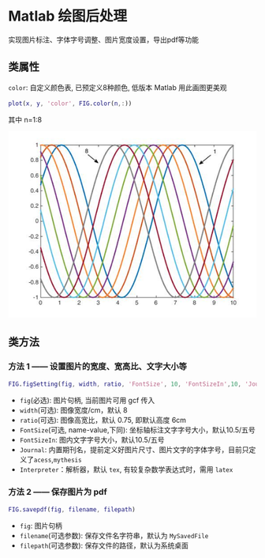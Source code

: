 # Matlab 绘图后处理

实现图片标注、字体字号调整、图片宽度设置，导出pdf等功能

## 类属性

`color`: 自定义颜色表, 已预定义8种颜色, 低版本 Matlab 用此画图更美观

```matlab
plot(x, y, 'color', FIG.color(n,:))
```

其中 n=1:8

![colormap](./colormap.jpg)

## 类方法

### 方法 1 —— 设置图片的宽度、宽高比、文字大小等

```matlab
FIG.figSetting(fig, width, ratio, 'FontSize', 10, 'FontSizeIn',10, 'Journal', 'acess', 'Interpreter', 'latex')
```

- `fig`(必选): 图片句柄, 当前图片可用 gcf 传入
- `width`(可选): 图像宽度/cm，默认 8
- `ratio`(可选): 图像高宽比，默认 0.75, 即默认高度 6cm
- `FontSize`(可选, name-value,下同): 坐标轴标注文字字号大小，默认10.5/五号
- `FontSizeIn`: 图内文字字号大小，默认10.5/五号
- `Journal`: 内置期刊名，提前定义好图片尺寸、图片文字的字体字号，目前只定义了`acess`,`mythesis`
- `Interpreter`：解析器，默认 `tex`, 有较复杂数学表达式时，需用 `latex`

### 方法 2 —— 保存图片为 pdf

```matlab
FIG.savepdf(fig, filename, filepath)
```

- `fig`: 图片句柄
- `filename`(可选参数): 保存文件名字符串，默认为 `MySavedFile`
- `filepath`(可选参数): 保存文件的路径，默认为系统桌面
